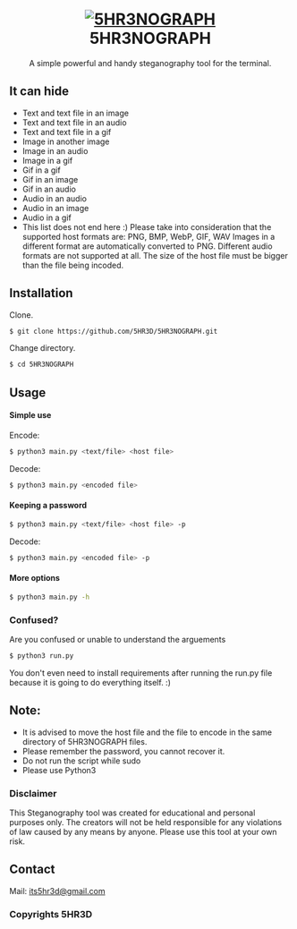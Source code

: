 <h1 align="center">
  <br>
  <a href="https://github.com/5HR3D/5HR3NOGRAPH"><img src="https://github.com/5HR3D/5HR3NOGRAPH/blob/main/Images/Screenshot.png" alt="5HR3NOGRAPH"></a>
  <br>
  5HR3NOGRAPH
  <br>
</h1>

<p align="center">A simple powerful and handy steganography tool for the terminal.</p>

## It can hide
- Text and text file in an image
- Text and text file in an audio 
- Text and text file in a gif
- Image in another image
- Image in an audio 
- Image in a gif
- Gif in a gif
- Gif in an image
- Gif in an audio
- Audio in an audio
- Audio in an image
- Audio in a gif
- This list does not end here :)
Please take into consideration that the supported host formats are: PNG, BMP, WebP, GIF, WAV
Images in a different format are automatically converted to PNG. Different audio formats are not supported at all.
The size of the host file must be bigger than the file being incoded.

## Installation

Clone.
```sh
$ git clone https://github.com/5HR3D/5HR3NOGRAPH.git
```
Change directory.
```sh
$ cd 5HR3NOGRAPH
```
## Usage
#### Simple use
Encode:
```sh
$ python3 main.py <text/file> <host file>
```
Decode:
```sh
$ python3 main.py <encoded file>
```
#### Keeping a password
```sh
$ python3 main.py <text/file> <host file> -p
```
Decode:
```sh
$ python3 main.py <encoded file> -p
```
#### More options
```sh
$ python3 main.py -h
```
### Confused?
Are you confused or unable to understand the arguements
```sh
$ python3 run.py
```
You don't even need to install requirements after running the run.py file because it is going to do everything itself. :)

## Note:
- It is advised to move the host file and the file to encode in the same directory of 5HR3NOGRAPH files.
- Please remember the password, you cannot recover it.
- Do not run the script while sudo
- Please use Python3
### Disclaimer 
This Steganography tool was created for educational and personal purposes only. The creators will not be held responsible for any violations of law caused by any means by anyone. Please use this tool at your own risk.

## Contact
Mail: its5hr3d@gmail.com

### Copyrights 5HR3D























